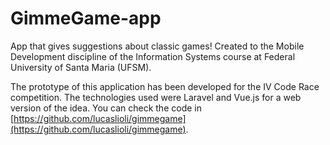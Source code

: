 # GimmeGame-app
App that gives suggestions about classic games! Created to the Mobile Development discipline of the Information Systems course at Federal University of Santa Maria (UFSM).

The prototype of this application has been developed for the IV Code Race competition. The technologies used were Laravel and Vue.js for a web version of the idea. You can check the code in [https://github.com/lucaslioli/gimmegame](https://github.com/lucaslioli/gimmegame).
